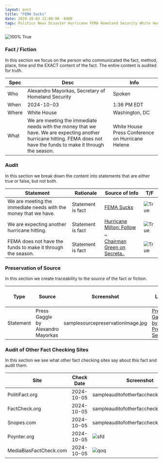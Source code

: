 ```yaml
---
layout: post
title: "FEMA Sucks"
date: 2024-10-03 12:00:00 -0400
tags: Politics News Disaster Hurricane FEMA Homeland Security White House
---
```


![100% True](/assets/images/100.jpg)

### Fact / Fiction

In this section we focus on the person who communicated the fact, method, place, time and the EXACT content of the fact. The entire content is audited for truth.

| Spec | Desc | Info | 
| ----------- | ----------- | ----------- |
| Who | Alexandro Mayorkas, Secretary of Homeland Security | Spoken | 
| When | 2024-10-03 | 1:36 PM EDT | 
| Where | White House | Washington, DC | 
| What | We are meeting the immediate needs with the money that we have. We are expecting another hurricane hitting. FEMA does not have the funds to make it through the season. | White House Press Conference on Hurricane Helene  | 

### Audit

In this section we break down the content into statements that are either true or false, but not both.

| Statement | Rationale | Source of Info | T/F | 
| ----------- | ----------- | ----------- | ----------- |
| We are meeting the immediate needs with the money that we have. | Statement is fact | [FEMA Sucks](https://budget.house.gov/imo/media/doc/hearing_weap-up.pdf) | ![True](/assets/images/true.png) | 
| We are expecting another hurricane hitting. | Statement is fact | [Hurricane Milton: Follow ..](https://www.commerce.gov/news/blog/2024/10/hurricane-milton-follow-advice-local-officials-and-evacuate-if-told-do-so) | ![True](/assets/images/true.png) | 
| FEMA does not have the funds to make it through the season. | Statement is fact | [Chairman Green on Secreta..](https://homeland.house.gov/2024/10/04/chairman-green-on-secretary-mayorkas-claims-about-fema-funds-biden-harris-administrations-priorities-are-completely-backwards/) | ![True](/assets/images/true.png) | 

### Preservation of Source

In this section we create traceability to the source of the fact or fiction.

| Type | Source | Screenshot | Link | Link Valid Date | 
| ----------- | ----------- | ----------- | ----------- | ----------- |
| Statement | Press Gaggle by Alexandro Mayorkas | samplesourcepreservationimage.jpg | [Press Gaggle by Press Sec..](https://www.whitehouse.gov/briefing-room/press-briefings/2024/10/02/press-gaggle-by-press-secretary-karine-jean-pierre-and-secretary-of-homeland-security-alejandro-mayorkas-en-route-greenville-sc/) | 2024-10-05 | 

### Audit of Other Fact Checking Sites

In this section we see what other fact checking sites say about this fact and audit them.

| Site | Check Date | Screenshot | Explanation | Grade | 
| ----------- | ----------- | ----------- | ----------- | ----------- |
| PolitiFact.org | 2024-10-05 | sampleauditofotherfaccheckersimage.jpg | They are honest | ![Grade](/assets/images/10.png) | 
| FactCheck.org | 2024-10-05 | sampleauditofotherfaccheckersimage.jpg | They are gaslighting | ![Grade](/assets/images/3.png) | 
| Snopes.com | 2024-10-05 | sampleauditofotherfaccheckersimage.jpg | They have no opinion | ![Grade](/assets/images/1.png) | 
| Poynter.org | 2024-10-05 | ![sfd](/posts/images/2024-10-03-FEMA-Sucks-sfd.png) | Absolute bullshit | ![Grade](/assets/images/0.png) | 
| MediaBiasFactCheck.com | 2024-10-05 | ![qoq](/posts/images/2024-10-03-FEMA-Sucks-qoq.png) | Deceptive presentation | ![Grade](/assets/images/1.png) | 

